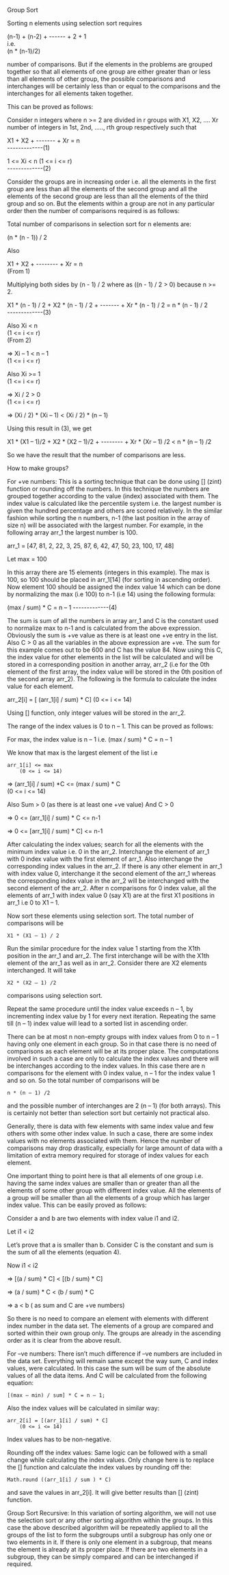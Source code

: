 Group Sort 

Sorting n elements using selection sort requires 

(n-1) + (n-2) + ------ + 2 + 1			 
i.e.	 
(n * (n-1)/2) 

number of comparisons. But if the elements in the problems are grouped together so that all elements of one group are either greater than or less than all elements of other group, the possible comparisons and interchanges will be certainly less than or equal to the comparisons and the interchanges for all elements taken together. 

This can be proved as follows:

Consider n integers where n >= 2 are divided in r groups with X1, X2, …. Xr number of integers in 1st, 2nd, ….., rth group respectively such that 

X1 + X2 + ------- + Xr = n							
-------------(1)

1 <= Xi < n 	(1 <= i <= r)							
-------------(2)

Consider the groups are in increasing order i.e. all the elements in the first group are less than all the elements of the second group and all the elements of the second group are less than all the elements of the third group and so on. But the elements within a group are not in any particular order then the number of comparisons required is as follows:

Total number of comparisons in selection sort for n elements are:

(n * (n - 1)) / 2

Also 

X1 + X2 + -------- + Xr = n 						
(From 1) 

Multiplying both sides by (n - 1) / 2 where as ((n - 1) / 2 > 0) because n >= 2.

X1 * (n - 1) / 2 + X2 * (n - 1) / 2 + ------- + Xr * (n - 1) / 2 = n * (n - 1) / 2 	
-------------(3)

Also 
	Xi < n 						
		(1 <= i <= r) 		
		(From 2)
	
=>	Xi – 1 < n – 1 					
		(1 <= i <= r)

Also 
	Xi >= 1						
		(1 <= i <= r)

=>	Xi / 2 > 0 				
		(1 <= i <= r)

=>	(Xi / 2) * (Xi – 1) < (Xi / 2) * (n – 1) 

Using this result in (3), we get 

X1 * (X1 – 1)/2 + X2 * (X2 – 1)/2 + -------- + Xr * (Xr – 1) /2 < n * (n – 1) /2

So we have the result that the number of comparisons are less. 

How to make groups?

For +ve numbers: This is a sorting technique that can be done using [] (zint) function or rounding off the numbers. In this technique the numbers are grouped together according to the value (index) associated with them. The index value is calculated like the percentile system i.e. the largest number is given the hundred percentage and others are scored relatively. In the similar fashion while sorting the n numbers, n-1 (the last position in the array of size n) will be associated with the largest number. For example, in the following array arr_1 the largest number is 100.

arr_1 = [47, 81, 2, 22, 3, 25, 87, 6, 42, 47, 50, 23, 100, 17, 48]

Let 	max = 100

In this array there are 15 elements (integers in this example). The max is 100, so 100 should be placed in arr_1[14] (for sorting in ascending order). Now element 100 should be assigned the index value 14 which can be done by normalizing the max (i.e 100) to n-1 (i.e 14) using the following formula:

(max / sum) * C = n – 1 							-------------(4)

The sum is sum of all the numbers in array arr_1 and C is the constant used to normalize max to n-1 and is calculated from the above expression. Obviously the sum is +ve value as there is at least one +ve entry in the list. Also C > 0 as all the variables in the above expression are +ve. The sum for this example comes out to be 600 and C has the value 84. Now using this C, the index value for other elements in the list will be calculated and will be stored in a corresponding position in another array, arr_2 (i.e for the 0th element of the first array, the index value will be stored in the 0th position of the second array arr_2). The following is the formula to calculate the index value for each element. 

arr_2[i] = [ (arr_1[i] / sum) * C]			(0 <= i <= 14)

Using [] function, only integer values will be stored in the arr_2. 

The range of the index values is 0 to n – 1. This can be proved as follows:

For max, the index value is n – 1 i.e. 
(max / sum) * C = n – 1 

We know that max is the largest element of the list i.e 

	arr_1[i] <= max 				
		(0 <= i <= 14)

=>	(arr_1[i] / sum) *C <= (max / sum) * C 	
		(0 <= i <= 14)

Also 
	Sum > 0 	(as there is at least one +ve value) 
And 
	C > 0 

=>	0 <= (arr_1[i] / sum) * C <= n-1 

=>	0 <= [arr_1[i] / sum) * C] <= n-1 

After calculating the index values; search for all the elements with the minimum index value i.e. 0 in the arr_2. Interchange the element of arr_1 with 0 index value with the first element of arr_1. Also interchange the corresponding index values in the arr_2. If there is any other element in arr_1 with index value 0, interchange it the second element of the arr_1 whereas the corresponding index value in the arr_2 will be interchanged with the second element of the arr_2. After n comparisons for 0 index value, all the elements of arr_1 with index value 0 (say X1) are at the first X1 positions in arr_1 i.e 0 to X1 – 1. 

Now sort these elements using selection sort. The total number of comparisons will be 

	X1 * (X1 – 1) / 2

Run the similar procedure for the index value 1 starting from the X1th position in the arr_1 and arr_2. The first interchange will be with the X1th element of the arr_1 as well as in arr_2. Consider there are X2 elements interchanged. It will take 

	X2 * (X2 – 1) /2 

comparisons using selection sort.  

Repeat the same procedure until the index value exceeds n – 1, by incrementing index value by 1 for every next iteration. Repeating the same till (n – 1) index value will lead to a sorted list in ascending order. 

There can be at most n non-empty groups with index values from 0 to n – 1 having only one element in each group. So in that case there is no need of comparisons as each element will be at its proper place. The computations involved in such a case are only to calculate the index values and there will be interchanges according to the index values. In this case there are n comparisons for the element with 0 index value, n – 1 for the index value 1 and so on. So the total number of comparisons will be 

	n * (n – 1) /2 

and the possible number of interchanges are 2 (n – 1) (for both arrays). This is certainly not better than selection sort but certainly not practical also.

Generally, there is data with few elements with same index value and few others with some other index value. In such a case, there are some index values with no elements associated with them. Hence the number of comparisons may drop drastically, especially for large amount of data with a limitation of extra memory required for storage of index values for each element. 

One important thing to point here is that all elements of one group i.e. having the same index values are smaller than or greater than all the elements of some other group with different index value. All the elements of a group will be smaller than all the elements of a group which has larger index value. This can be easily proved as follows:

Consider a and b are two elements with index value i1 and i2. 

Let 	i1 < i2 

Let’s prove that a is smaller than b. Consider C is the constant and sum is the sum of all the elements (equation 4).

Now 	i1 < i2 

=>	[(a / sum) * C] < [(b / sum) * C]

=>	(a / sum) * C < (b / sum) * C

=>	a < b						( as sum and C are +ve numbers) 

So there is no need to compare an element with elements with different index number in the data set. The elements of a group are compared and sorted within their own group only. The groups are already in the ascending order as it is clear from the above result. 

For –ve numbers: There isn’t much difference if –ve numbers are included in the data set. Everything will remain same except the way sum, C and index values, were calculated. In this case the sum will be sum of the absolute values of all the data items. And C will be calculated from the following equation:

	[(max – min) / sum] * C = n – 1;

Also the index values will be calculated in similar way:

	arr_2[i] = [(arr_1[i] / sum) * C]			
		(0 <= i <= 14)

Index values has to be non-negative. 

Rounding off the index values: Same logic can be followed with a small change while calculating the index values. Only change here is to replace the [] function and calculate the index values by rounding off the:

	Math.round ((arr_1[i] / sum ) * C) 

and save the values in arr_2[i]. It will give better results than [] (zint) function. 

Group Sort Recursive: In this variation of sorting algorithm, we will not use the selection sort or any other sorting algorithm within the groups. In this case the above described algorithm will be repeatedly applied to all the groups of the list to form the subgroups until a subgroup has only one or two elements in it. If there is only one element in a subgroup, that means the element is already at its proper place. If there are two elements in a subgroup, they can be simply compared and can be interchanged if required. 
